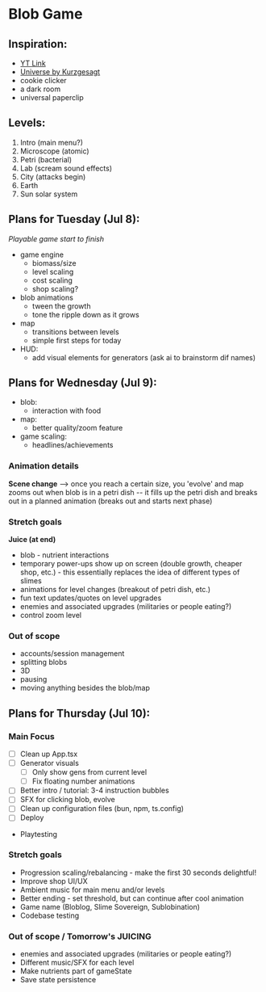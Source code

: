 # Blob Game

## Inspiration:

- [YT Link](https://youtu.be/8Are9dDbW24)
- [Universe by Kurzgesagt](https://apps.apple.com/us/app/universe-in-a-nutshell/id1526364758)
- cookie clicker
- a dark room
- universal paperclip

## Levels:

1. Intro (main menu?)
2. Microscope (atomic)
3. Petri (bacterial)
4. Lab (scream sound effects)
5. City (attacks begin)
6. Earth
7. Sun solar system

## Plans for Tuesday (Jul 8):

_Playable game start to finish_

- game engine
  - biomass/size
  - level scaling
  - cost scaling
  - shop scaling?
- blob animations
  - tween the growth
  - tone the ripple down as it grows
- map
  - transitions between levels
  - simple first steps for today
- HUD:
  - add visual elements for generators (ask ai to brainstorm dif names)

## Plans for Wednesday (Jul 9):

- blob:
  - interaction with food
- map:
  - better quality/zoom feature
- game scaling:
  - headlines/achievements

### Animation details

**Scene change** --> once you reach a certain size, you 'evolve' and map zooms out
when blob is in a petri dish -- it fills up the petri dish and breaks out in a planned animation (breaks out and starts next phase)

### Stretch goals

**Juice (at end)**

- blob - nutrient interactions
- temporary power-ups show up on screen (double growth, cheaper shop, etc.) - this essentially replaces the idea of different types of slimes
- animations for level changes (breakout of petri dish, etc.)
- fun text updates/quotes on level upgrades
- enemies and associated upgrades (militaries or people eating?)
- control zoom level

### Out of scope

- accounts/session management
- splitting blobs
- 3D
- pausing
- moving anything besides the blob/map

## Plans for Thursday (Jul 10):

### Main Focus

- [ ] Clean up App.tsx
- [ ] Generator visuals
  - [ ] Only show gens from current level
  - [ ] Fix floating number animations
- [ ] Better intro / tutorial: 3-4 instruction bubbles
- [ ] SFX for clicking blob, evolve
- [ ] Clean up configuration files (bun, npm, ts.config)
- [ ] Deploy

- Playtesting

### Stretch goals

- Progression scaling/rebalancing - make the first 30 seconds delightful!
- Improve shop UI/UX
- Ambient music for main menu and/or levels
- Better ending - set threshold, but can continue after cool animation
- Game name (Bloblog, Slime Sovereign, Sublobination)
- Codebase testing

### Out of scope / Tomorrow's JUICING

- enemies and associated upgrades (militaries or people eating?)
- Different music/SFX for each level
- Make nutrients part of gameState
- Save state persistence
